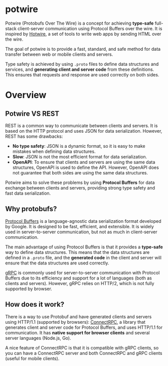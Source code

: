 # potwire

Potwire (Protobufs Over The Wire) is a concept for achieving **type-safe** full-stack client-server communication using Protocol Buffers over the wire. It is inspired by [Hotwire](https://hotwire.dev/), a set of tools to write web apps by sending HTML over the wire.

The goal of potwire is to provide a fast, standard, and safe method for data transfer between web or mobile clients and servers.

Type safety is achieved by using `.proto`  files to define data structures and services, and **generating client and server code** from these definitions. This ensures that requests and response are used correctly on both sides.

# Overview

## Potwire VS REST

REST is a common way to communicate between clients and servers. It is based on the HTTP protocol and uses JSON for data serialization. However, REST has some drawbacks:

- **No type safety**: JSON is a dynamic format, so it is easy to make mistakes when defining data structures.
- **Slow**: JSON is not the most efficient format for data serialization.
- **OpenAPI**: To ensure that clients and servers are using the same data structures, OpenAPI is used to define the API. However, OpenAPI does not guarantee that both sides are using the same data structures.

Potwire aims to solve these problems by using **Protocol Buffers** for data exchange between clients and servers, providing strong type safety and fast data serialization.

## Why protobufs?

[Protocol Buffers](https://protobuf.dev/) is a language-agnostic data serialization format developed by Google. It is designed to be fast, efficient, and extensible. It is widely used in server-to-server communication, but not as much in client-server communication.

The main advantage of using Protocol Buffers is that it provides a **type-safe** way to define data structures. This means that the data structures are defined in a `.proto` file, and the **generated code** in the client and server will ensure that the data structures are used correctly.

[gRPC](http://grpc.io) is commonly used for server-to-server communication with Protocol Buffers due to its efficiency and support for a lot of languages (both as clients and servers). However, gRPC relies on HTTP/2, which is not fully supported by browser.

## How does it work?

There is a way to use Protobuf and have generated clients and servers using HTTP/1.1 (supported by browsers): [ConnectRPC](https://connectrpc.com/), a library that generates client and server code for Protocol Buffers, and uses HTTP/1.1 for communication. It has **native support for browser clients** and several server languages (Node.js, Go).

A nice feature of ConnectRPC is that it is compatible with gRPC clients, so you can have a ConnectRPC server and both ConnectRPC and gRPC clients (useful for mobile clients).